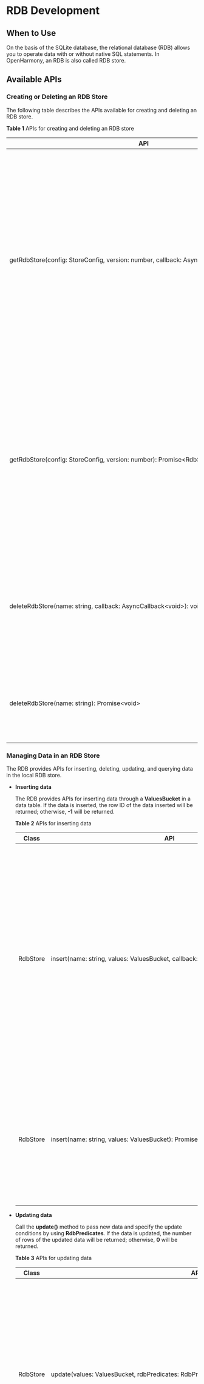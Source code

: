 # RDB Development

## When to Use

On the basis of the SQLite database, the relational database (RDB) allows you to operate data with or without native SQL statements. In OpenHarmony, an RDB is also called RDB store.


## Available APIs

### Creating or Deleting an RDB Store

The following table describes the APIs available for creating and deleting an RDB store.

**Table 1** APIs for creating and deleting an RDB store

| API| Description|
| -------- | -------- |
|getRdbStore(config:&nbsp;StoreConfig,&nbsp;version:&nbsp;number,&nbsp;callback:&nbsp;AsyncCallback&lt;RdbStore&gt;):&nbsp;void | Obtains an RDB store. This method uses a callback to return the result. You can set parameters for the RDB store based on service requirements, and then call APIs to perform data operations.<br>-&nbsp;**config**: configuration of the RDB store.<br>-&nbsp;**version**: RDB version.<br>-&nbsp;**callback**: callback invoked to return the RDB store obtained.|
|getRdbStore(config:&nbsp;StoreConfig,&nbsp;version:&nbsp;number):&nbsp;Promise&lt;RdbStore&gt; | Obtains an RDB store. This method uses a promise to return the result. You can set parameters for the RDB store based on service requirements, and then call APIs to perform data operations.<br>-&nbsp;**config**: configuration of the RDB store.<br>-&nbsp;**version**: RDB version.|
|deleteRdbStore(name:&nbsp;string,&nbsp;callback:&nbsp;AsyncCallback&lt;void&gt;):&nbsp;void | Deletes an RDB store. This method uses a callback to return the result. <br>-&nbsp;**name**: RDB store to delete.<br>-&nbsp;**callback**: callback invoked to return the result.|
| deleteRdbStore(name:&nbsp;string):&nbsp;Promise&lt;void&gt; | Deletes an RDB store. This method uses a promise to return the result.<br>-&nbsp;**name**: RDB store to delete.|

### Managing Data in an RDB Store

The RDB provides APIs for inserting, deleting, updating, and querying data in the local RDB store.

- **Inserting data**
  
  The RDB provides APIs for inserting data through a **ValuesBucket** in a data table. If the data is inserted, the row ID of the data inserted will be returned; otherwise, **-1** will be returned.
  
  **Table 2** APIs for inserting data
  
  | Class| API| Description|
  | -------- | -------- | -------- |
  | RdbStore | insert(name:&nbsp;string,&nbsp;values:&nbsp;ValuesBucket,&nbsp;callback:&nbsp;AsyncCallback&lt;number&gt;):void | Inserts a row of data into a table. This method uses a callback to return the result.<br>-&nbsp;**name**: name of the target table.<br>-&nbsp;**values**: data to be inserted into the table.<br>-&nbsp;**callback**: callback invoked to return the result. If the operation is successful, the row ID will be returned. Otherwise, **-1** will be returned.|
  | RdbStore | insert(name:&nbsp;string,&nbsp;values:&nbsp;ValuesBucket):&nbsp;Promise&lt;number&gt; | Inserts a row of data into a table. This method uses a promise to return the result.<br>-&nbsp;**name**: name of the target table.<br>-&nbsp;**values**: data to be inserted into the table.|
  
- **Updating data**
  
  Call the **update()** method to pass new data and specify the update conditions by using **RdbPredicates**. If the data is updated, the number of rows of the updated data will be returned; otherwise, **0** will be returned.
  
  **Table 3** APIs for updating data
  
  | Class| API| Description|
  | -------- | -------- | -------- |
  | RdbStore | update(values:&nbsp;ValuesBucket,&nbsp;rdbPredicates:&nbsp;RdbPredicates,&nbsp;callback:&nbsp;AsyncCallback&lt;number&gt;):void | Updates data in the RDB store based on the specified **RdbPredicates** object. This method uses a callback to return the result.<br>-&nbsp;**values**: data to update, which is stored in a **ValuesBucket**.<br>-&nbsp;**rdbPredicates**: conditions for updating data.<br>-&nbsp;**callback**: callback invoked to return the number of rows updated.|
  | RdbStore | update(values:&nbsp;ValuesBucket,&nbsp;rdbPredicates:&nbsp;RdbPredicates):&nbsp;Promise | Updates data in the RDB store based on the specified **RdbPredicates** object. This method uses a promise to return the result.<br>-&nbsp;**values**: data to update, which is stored in a **ValuesBucket**.<br>-&nbsp;**rdbPredicates**: conditions for updating data.|
  
- **Deleting data**
  
  Call the **delete()** method to delete data meeting the conditions specified by **RdbPredicates**. If the data is deleted, the number of rows of the deleted data will be returned; otherwise, **0** will be returned.
  
  **Table 4** APIs for deleting data
  
  | Class| API| Description|
  | -------- | -------- | -------- |
  | RdbStore | delete(rdbPredicates:&nbsp;RdbPredicates,&nbsp;callback:&nbsp;AsyncCallback&lt;number&gt;):void | Deletes data from the RDB store based on the specified **RdbPredicates** object. This method uses a callback to return the result.<br>-&nbsp;**rdbPredicates**: conditions for deleting data.<br>-&nbsp;**callback**: callback invoked to return the number of rows deleted.|
  | RdbStore | delete(rdbPredicates:&nbsp;RdbPredicates):&nbsp;Promise | Deletes data from the RDB store based on the specified **RdbPredicates** object. This method uses a promise to return the result.<br>-&nbsp;**rdbPredicates**: conditions for deleting data.|
  
- **Querying data**

  You can query data in an RDB store in either of the following ways:

  - Call the **query()** method to query data based on the predicates, without passing any SQL statement.
  - Run the native SQL statement.

  **Table 5** APIs for querying data

  | Class| API| Description|
  | -------- | -------- | -------- |
  | RdbStore | query(rdbPredicates:&nbsp;RdbPredicates,&nbsp;columns:&nbsp;Array,&nbsp;callback:&nbsp;AsyncCallback&lt;ResultSet&gt;):&nbsp;void | Queries data in the RDB store based on the specified **RdbPredicates** object. This method uses a callback to return the result.<br>-&nbsp;**rdbPredicates**: conditions for querying data.<br>-&nbsp;**columns**: columns to query. If this parameter is not specified, the query applies to all columns.<br>-&nbsp;**callback**: callback invoked to return the result. If the operation is successful, a **ResultSet** object will be returned.|
  | RdbStore | query(rdbPredicates:&nbsp;RdbPredicates,&nbsp;columns:&nbsp;Array):&nbsp;Promise&lt;ResultSet&gt; | Queries data in the RDB store based on the specified **RdbPredicates** object. This method uses a promise to return the result.<br>-&nbsp;**rdbPredicates**: conditions for querying data.<br>-&nbsp;**columns**: columns to query. If this parameter is not specified, the query applies to all columns.|
  | RdbStore | querySql(sql:&nbsp;string,&nbsp;bindArgs:&nbsp;Array&lt;ValueType&gt;,&nbsp;callback:&nbsp;AsyncCallback&lt;ResultSet&gt;):void | Queries data in the RDB store using the specified SQL statement. This method uses a callback to return the result.<br>-&nbsp;**sql**: SQL statement.<br>-&nbsp;**bindArgs**: arguments in the SQL statement.<br>-&nbsp;**callback**: callback invoked to return the result. If the operation is successful, a **ResultSet** object will be returned.|
  | RdbStore | querySql(sql:&nbsp;string,&nbsp;bindArgs?:&nbsp;Array&lt;ValueType&gt;):Promise&lt;ResultSet&gt; | Queries data in the RDB store using the specified SQL statement. This method uses a promise to return the result.<br>-&nbsp;**sql**: SQL statement.<br>-&nbsp;**bindArgs**: arguments in the SQL statement.|

### Using Predicates

The RDB provides **RdbPredicates** for you to set database operation conditions.

**Table 6** APIs for using RDB store predicates

| Class| API| Description|
| -------- | -------- | -------- |
| RdbPredicates |inDevices(devices: Array<string>): RdbPredicates | Specifies remote devices on the network with RDB stores to be synchronized.<br>-&nbsp;**devices**: IDs of the remote devices on the network.<br>-&nbsp;**RdbPredicates**: returns a **RdbPredicates** object that matches the specified field.|
| RdbPredicates |inAllDevices(): RdbPredicates | Connects to all remote devices on the network with RDB stores to be synchronized.<br>-&nbsp;**RdbPredicates**: returns a **RdbPredicates** object that matches the specified field.|
| RdbPredicates | equalTo(field:&nbsp;string,&nbsp;value:&nbsp;ValueType):&nbsp;RdbPredicates | Sets the **RdbPredicates** to match the field with data type **ValueType** and value equal to the specified value.<br>-&nbsp;**field**: column name in the database table.<br>-&nbsp;**value**: value specified.<br>-&nbsp;**RdbPredicates**: returns a **RdbPredicates** object that matches the specified field.|
| RdbPredicates | notEqualTo(field:&nbsp;string,&nbsp;value:&nbsp;ValueType):&nbsp;RdbPredicates | Sets the **RdbPredicates** to match the field with data type **ValueType** and value not equal to the specified value.<br>-&nbsp;**field**: column name in the database table.<br>-&nbsp;**value**: value specified.<br>-&nbsp;**RdbPredicates**: returns a **RdbPredicates** object that matches the specified field.|
| RdbPredicates | beginWrap():&nbsp;RdbPredicates | Adds a left parenthesis to the **RdbPredicates**.<br>-&nbsp;**RdbPredicates**: returns a **RdbPredicates** with a left parenthesis.|
| RdbPredicates | endWrap():&nbsp;RdbPredicates | Adds a right parenthesis to the **RdbPredicates**.<br>-&nbsp;**RdbPredicates**: returns a **RdbPredicates** with a right parenthesis.|
| RdbPredicates | or():&nbsp;RdbPredicates | Adds the OR condition to the **RdbPredicates**.<br>-&nbsp;**RdbPredicates**: returns a **RdbPredicates** with the OR condition.|
| RdbPredicates | and():&nbsp;RdbPredicates | Adds the AND condition to the **RdbPredicates**.<br>-&nbsp;**RdbPredicates**: returns a **RdbPredicates** with the AND condition.|
| RdbPredicates | contains(field:&nbsp;string,&nbsp;value:&nbsp;string):&nbsp;RdbPredicats | Sets the **RdbPredicates** to match a string containing the specified value.<br>-&nbsp;**field**: column name in the database table.<br>-&nbsp;**value**: value specified.<br>-&nbsp;**RdbPredicates**: returns a **RdbPredicates** object that matches the specified string.|
| RdbPredicates | beginsWith(field:&nbsp;string,&nbsp;value:&nbsp;string):&nbsp;RdbPredicates | Sets the **RdbPredicates** to match a string that starts with the specified value.<br>-&nbsp;**field**: column name in the database table.<br>-&nbsp;**value**: value specified.<br>-&nbsp;**RdbPredicates**: returns a **RdbPredicates** object that matches the specified field.|
| RdbPredicates | endsWith(field:&nbsp;string,&nbsp;value:&nbsp;string):&nbsp;RdbPredicates | Sets the **RdbPredicates** to match a string that ends with the specified value.<br>-&nbsp;**field**: column name in the database table.<br>-&nbsp;**value**: value specified.<br>-&nbsp;**RdbPredicates**: returns a **RdbPredicates** object that matches the specified field.|
| RdbPredicates | isNull(field:&nbsp;string):&nbsp;RdbPredicates | Sets the **RdbPredicates** to match the field whose value is null.<br>-&nbsp;**field**: column name in the database table.<br>-&nbsp;**RdbPredicates**: returns a **RdbPredicates** object that matches the specified field.|
| RdbPredicates | isNotNull(field:&nbsp;string):&nbsp;RdbPredicates | Sets the **RdbPredicates** to match the field whose value is not null.<br>-&nbsp;**field**: column name in the database table.<br>-&nbsp;**RdbPredicates**: returns a **RdbPredicates** object that matches the specified field.|
| RdbPredicates | like(field:&nbsp;string,&nbsp;value:&nbsp;string):&nbsp;RdbPredicates | Sets the **RdbPredicates** to match a string that is similar to the specified value.<br>-&nbsp;**field**: column name in the database table.<br>-&nbsp;**value**: value specified.<br>-&nbsp;**RdbPredicates**: returns a **RdbPredicates** object that matches the specified field.|
| RdbPredicates | glob(field:&nbsp;string,&nbsp;value:&nbsp;string):&nbsp;RdbPredicates | Sets the **RdbPredicates** to match the specified string.<br>-&nbsp;**field**: column name in the database table.<br>-&nbsp;**value**: value specified.<br>-&nbsp;**RdbPredicates**: returns a **RdbPredicates** object that matches the specified field.|
| RdbPredicates | between(field:&nbsp;string,&nbsp;low:&nbsp;ValueType,&nbsp;high:&nbsp;ValueType):&nbsp;RdbPredicates | Sets the **RdbPredicates** to match the field with data type **ValueType** and value within the specified range.<br>-&nbsp;**field**: column name in the database table.<br>-&nbsp;**low**: minimum value that matches the **RdbPredicates**.<br>-&nbsp;**high**: maximum value that matches the **RdbPredicates**.<br>-&nbsp;**RdbPredicates**: returns a **RdbPredicates** object that matches the specified field.|
| RdbPredicates | notBetween(field:&nbsp;string,&nbsp;low:&nbsp;ValueType,&nbsp;high:&nbsp;ValueType):&nbsp;RdbPredicates | Sets the **RdbPredicates** to match the field with data type **ValueType** and value out of the specified range.<br>-&nbsp;**field**: column name in the database table.<br>-&nbsp;**low**: minimum value that matches the **RdbPredicates**.<br>-&nbsp;**high**: maximum value that matches the **RdbPredicates**.<br>-&nbsp;**RdbPredicates**: returns a **RdbPredicates** object that matches the specified field.|
| RdbPredicates | greaterThan(field:&nbsp;string,&nbsp;value:&nbsp;ValueType):&nbsp;RdbPredicatesgr | Sets the **RdbPredicates** to match the field with data type **ValueType** and value greater than the specified value.<br>-&nbsp;**field**: column name in the database table.<br>-&nbsp;**value**: value specified.<br>-&nbsp;**RdbPredicates**: returns a **RdbPredicates** object that matches the specified field.|
| RdbPredicates | lessThan(field:&nbsp;string,&nbsp;value:&nbsp;ValueType):&nbsp;RdbPredicates | Sets the **RdbPredicates** to match the field with data type **ValueType** and value less than the specified value.<br>-&nbsp;**field**: column name in the database table.<br>-&nbsp;**value**: value specified.<br>-&nbsp;**RdbPredicates**: returns a **RdbPredicates** object that matches the specified field.|
| RdbPredicates | greaterThanOrEqualTo(field:&nbsp;string,&nbsp;value:&nbsp;ValueType):&nbsp;RdbPredicates | Sets the **RdbPredicates** to match the field with data type **ValueType** and value greater than or equal to the specified value.<br>-&nbsp;**field**: column name in the database table.<br>-&nbsp;**value**: value specified.<br>-&nbsp;**RdbPredicates**: returns a **RdbPredicates** object that matches the specified field.|
| RdbPredicates | lessThanOrEqualTo(field:&nbsp;string,&nbsp;value:&nbsp;ValueType):&nbsp;RdbPredicates | Sets the **RdbPredicates** to match the field with data type **ValueType** and value less than or equal to the specified value.<br>-&nbsp;**field**: column name in the database table.<br>-&nbsp;**value**: value specified.<br>-&nbsp;**RdbPredicates**: returns a **RdbPredicates** object that matches the specified field.|
| RdbPredicates | orderByAsc(field:&nbsp;string):&nbsp;RdbPredicates | Sets the **RdbPredicates** to match the column with values sorted in ascending order.<br>-&nbsp;**field**: column name in the database table.<br>-&nbsp;**RdbPredicates**: returns a **RdbPredicates** object that matches the specified field.|
| RdbPredicates | orderByDesc(field:&nbsp;string):&nbsp;RdbPredicates | Sets the **RdbPredicates** to match the column with values sorted in descending order.<br>-&nbsp;**field**: column name in the database table.<br>-&nbsp;**RdbPredicates**: returns a **RdbPredicates** object that matches the specified field.|
| RdbPredicates | distinct():&nbsp;RdbPredicates | Sets the **RdbPredicates** to filter out duplicate records.<br>-&nbsp;**RdbPredicates**: returns a **RdbPredicates** object that can filter out duplicate records.|
| RdbPredicates | limitAs(value:&nbsp;number):&nbsp;RdbPredicates | Sets the **RdbPredicates** to specify the maximum number of records.<br>-&nbsp;**value**: maximum number of records.<br>-&nbsp;**RdbPredicates**: returns a **RdbPredicates** object that can be used to set the maximum number of records.|
| RdbPredicates | offsetAs(rowOffset:&nbsp;number):&nbsp;RdbPredicates | Sets the **RdbPredicates** to specify the start position of the returned result.<br>-&nbsp;**rowOffset**: start position of the returned result. The value is a positive integer.<br>-&nbsp;**RdbPredicates**: returns a **RdbPredicates** object that specifies the start position of the returned result.|
| RdbPredicates | groupBy(fields:&nbsp;Array&lt;string&gt;):&nbsp;RdbPredicates | Sets the **RdbPredicates** to group rows that have the same value into summary rows.<br>-&nbsp;**fields**: names of the columns grouped for querying data.<br>-&nbsp;**RdbPredicates**: returns a **RdbPredicates** object that groups rows with the same value.|
| RdbPredicates | indexedBy(indexName:&nbsp;string):&nbsp;RdbPredicates | Sets the **RdbPredicates** to specify the index column.<br>-&nbsp;**indexName**: name of the index column.<br>-&nbsp;**RdbPredicates**: returns a **RdbPredicates** object that specifies the index column.|
| RdbPredicates | in(field:&nbsp;string,&nbsp;value:&nbsp;Array&lt;ValueType&gt;):&nbsp;RdbPredicates | Sets the **RdbPredicates** to match the field with data type **Array&#60;ValueType&#62;** and value within the specified range.<br>-&nbsp;**field**: column name in the database table.<br>-&nbsp;**value**: array of **ValueType** to match.<br>-&nbsp;**RdbPredicates**: returns a **RdbPredicates** object that matches the specified field.|
| RdbPredicates | notIn(field:&nbsp;string,&nbsp;value:&nbsp;Array&lt;ValueType&gt;):&nbsp;RdbPredicates | Sets the **RdbPredicates** to match the field with data type **Array&#60;ValueType&#62;** and value out of the specified range.<br>-&nbsp;**field**: column name in the database table.<br>-&nbsp;**value**: array of **ValueType** to match.<br>-&nbsp;**RdbPredicates**: returns a **RdbPredicates** object that matches the specified field.|

### Using the Result Set

A result set can be regarded as a row of data in the queried results. It allows you to traverse and access the data you have queried. The following table describes the external APIs of **ResultSet**.

> ![icon-notice.gif](public_sys-resources/icon-notice.gif) **NOTICE**<br/>
> After a result set is used, you must call the **close()** method to close it explicitly.**

**Table 7** APIs for using the result set

| Class| API| Description|
| -------- | -------- | -------- |
| ResultSet | goTo(offset:number):&nbsp;boolean | Moves the result set forwards or backwards by the specified offset relative to its current position.|
| ResultSet | goToRow(position:&nbsp;number):&nbsp;boolean | Moves the result set to the specified row.|
| ResultSet | goToNextRow():&nbsp;boolean | Moves the result set to the next row.|
| ResultSet | goToPreviousRow():&nbsp;boolean | Moves the result set to the previous row.|
| ResultSet | getColumnIndex(columnName:&nbsp;string):&nbsp;number | Obtains the column index based on the specified column name.|
| ResultSet | getColumnName(columnIndex:&nbsp;number):&nbsp;string | Obtains the column name based on the specified column index.|
| ResultSet | goToFirstRow():&nbsp;boolean | Checks whether the result set is located in the first row.|
| ResultSet | goToLastRow():&nbsp;boolean | Checks whether the result set is located in the last row.|
| ResultSet | getString(columnIndex:&nbsp;number):&nbsp;string | Obtains the value in the specified column of the current row, in a string.|
| ResultSet | getBlob(columnIndex:&nbsp;number):&nbsp;Uint8Array | Obtains the values in the specified column of the current row, in a byte array.|
| ResultSet | getDouble(columnIndex:&nbsp;number):&nbsp;number | Obtains the values in the specified column of the current row, in double.|
| ResultSet | isColumnNull(columnIndex:&nbsp;number):&nbsp;boolean | Checks whether the value in the specified column of the current row is null.|
| ResultSet | close():&nbsp;void | Closes the result set.|



### Setting Distributed Tables

**Setting Distributed Tables**

**Table 8** APIs for setting distributed tables

| Class| API| Description|
| -------- | -------- | -------- |
| RdbStore | setDistributedTables(tables: Array<string>, callback: AsyncCallback<void>): void;| Sets a list of distributed tables. This method uses a callback to return the result.<br>- &nbsp;**tables**: names of the distributed tables to set.<br>-&nbsp;**callback**: callback invoked to return the result.|
| RdbStore | setDistributedTables(tables: Array<string>): Promise<void>; | Sets a list of distributed tables. This method uses a promise to return the result.<br>- &nbsp;**tables**: names of the distributed tables to set.|

**Obtaining the Distributed Table Name for a Remote Device**

You can obtain the distributed table name for a remote device based on the local table name. The distributed table name can be used to query the RDB store of the remote device.

**Table 9** API for obtaining the distributed table name of a remote device

| Class| API| Description|
| -------- | -------- | -------- |
| RdbStore | obtainDistributedTableName(device: string, table: string, callback: AsyncCallback<string>): void; | Obtains the distributed table name for a remote device based on the local table name. The distributed table name is used to query the RDB store of the remote device. This method uses a callback to return the result.<br>-&nbsp;**device**: remote device.<br>- &nbsp;**table**: local table name.<br>- &nbsp;**callback**: callback used to return the result. If the operation is successful, the distributed table name of the remote device will be returned. |
| RdbStore | obtainDistributedTableName(device: string, table: string): Promise<string>; | Obtains the distributed table name for a remote device based on the local table name. The distributed table name is used to query the RDB store of the remote device. This method uses a promise to return the result.<br>-&nbsp;**device**: remote device.<br>- &nbsp;**table**: local table name.|

**Synchronizing Data Between Devices**

**Table 10** APIs for synchronizing data between devices

| Class| API| Description|
| -------- | -------- | -------- |
| RdbStore | sync(mode: SyncMode, predicates: RdbPredicates, callback: AsyncCallback<Array<[string, number]>>): void;| Synchronizes data between devices. This method uses a callback to return the result.<br>-&nbsp;**mode**: data synchronization mode.  **SYNC\_MODE\_PUSH** means to push data from the local device to a remote device. **SYNC\_MODE\_PULL** means to pull data from a remote device to the local device.<br>-&nbsp;**predicates**: data and devices to be synchronized.<br>-&nbsp;**callback**: callback invoked to return the result. In the result, **string** indicates the device ID, and **number** indicates the synchronization status of each device. The value **0** indicates a success, and other values indicate a failure.|
| RdbStore | sync(mode: SyncMode, predicates: RdbPredicates): Promise<Array<[string, number]>>;| Synchronizes data between devices. This method uses a promise to return the result.<br>-&nbsp;**mode**: data synchronization mode.  **SYNC\_MODE\_PUSH** means to push data from the local device to a remote device. **SYNC\_MODE\_PULL** means to pull data from a remote device to the local device.<br>-&nbsp;**predicates**: data and devices to be synchronized. |

**Registering an RDB Store Observer**

**Table 11** API for registering an observer

| Class| API| Description|
| -------- | -------- | -------- |
| RdbStore |on(event: 'dataChange', type: SubscribeType, observer: Callback<Array<string>>): void;| Registers an observer for this RDB store to subscribe to distributed data changes. When data in the RDB store changes, a callback will be invoked to return the data changes.<br>-&nbsp;**type**: subscription type. **SUBSCRIBE\_TYPE\_REMOTE** means to subscribe to remote data changes.<br>-&nbsp;**observer**: observer that listens for data changes in the RDB store.|

**Unregistering an RDB Store Observer**

**Table 12** API for unregistering an observer

| Class| API| Description|
| -------- | -------- | -------- |
| RdbStore |off(event:'dataChange', type: SubscribeType, observer: Callback<Array<string>>): void;| Unregisters the observer of the specified type for the RDB store. This method uses a callback to return the result.<br>- &nbsp;**type**: subscription type. **SUBSCRIBE\_TYPE\_REMOTE** means to subscribe to remote data changes.<br>- &nbsp;**observer**: observer to unregister.|


## How to Develop

1. Create an RDB store.
   1. Configure the RDB store attributes, including the RDB store name, storage mode, and whether read-only mode is used.
   2. Initialize the table structure and related data in the RDB store.
   3. Create the RDB store.

   The sample code is as follows:

   ```
   import data_rdb from '@ohos.data.rdb'
   
   const CREATE_TABLE_TEST = "CREATE TABLE IF NOT EXISTS test (" + "id INTEGER PRIMARY KEY AUTOINCREMENT, " + "name TEXT NOT NULL, " + "age INTEGER, " + "salary REAL, " + "blobType BLOB)";
   const STORE_CONFIG = {name: "rdbstore.db",}
   data_rdb.getRdbStore(STORE_CONFIG, 1, function (err, rdbStore) {
       rdbStore.executeSql(SQL_CREATE_TABLE)
       console.info('create table done.')
   })
   ```

2. Insert data.
   1. Create a **ValuesBucket** to store the data you need to insert.
   2. Call the **insert()** method to insert data into the RDB store.

   The sample code is as follows:

   ```
   var u8 = new Uint8Array([1, 2, 3])
   const valueBucket = {"name": "Tom", "age": 18, "salary": 100.5, "blobType": u8,}
   let insertPromise = rdbStore.insert("test", valueBucket)
   ```

3. Query data.
   1. Create an **RdbPredicates** object to specify query conditions.
   2. Call the **query()** method to query data.
   3. Call the **ResultSet()** method to obtain the query result.

   The sample code is as follows:

   ```
   let predicates = new data_rdb.RdbPredicates("test");
   predicates.equalTo("name", "Tom")
   let promisequery = rdbStore.query(predicates)
       promisequery.then((resultSet) => {
       resultSet.goToFirstRow()
       const id = resultSet.getLong(resultSet.getColumnIndex("id"))
       const name = resultSet.getString(resultSet.getColumnIndex("name"))
       const age = resultSet.getLong(resultSet.getColumnIndex("age"))
       const salary = resultSet.getDouble(resultSet.getColumnIndex("salary"))
       const blobType = resultSet.getBlob(resultSet.getColumnIndex("blobType"))
       resultSet.close()
   })
   ```

4. Set the distributed tables to be synchronized.
   1. Set the distributed tables.
   2. Check whether the setting is successful.

   The sample code is as follows:

   ```
   let promise = rdbStore.setDistributedTables(["test"])
   promise.then(() => {
       console.info("setDistributedTables success.")
   }).catch((err) => {
       console.info("setDistributedTables failed.")
   })
   ```

 5. Synchronize data across devices.
    1. Constructs an **RdbPredicates** object to specify remote devices within the network to be synchronized.
    2. Call the **sync()** method to synchronize data.
    3. Check whether the data synchronization is successful.

    The sample code is as follows:

    ```
    let predicate = new data_rdb.RdbPredicates('test')
    predicate.inDevices(['12345678abcde'])
    let promise = rdbStore.sync(rdb.SyncMode.SYNC_MODE_PUSH, predicate)
    promise.then((result) => {
        console.log('sync done.')
        for (let i = 0; i < result.length; i++) {
            console.log('device=' + result[i][0] + ' status=' + result[i][1])
        }
    }).catch((err) => {
        console.log('sync failed')
    })
    ```

6. Subscribe to distributed data.
    1. Register an observer to listen for distributed data changes.
    2. When data in the RDB store changes, a callback will be invoked to return the data changes.

    The sample code is as follows:

    ```
    function storeObserver(devices) {
        for (let i = 0; i < devices.length; i++) {
            console.log('device=' + device[i] + ' data changed')
        }
    }
    try {
        rdbStore.on('dataChange', rdb.SubscribeType.SUBSCRIBE_TYPE_REMOTE, storeObserver)
    } catch (err) {
        console.log('register observer failed')
    }
    ```

7. Query data across devices.
    1. Obtain the distributed table name for a remote device based on the local table name.
    2. Call the **ResultSet()** method to obtain the query result.

    The sample code is as follows:

    ```
    let tableName = rdbStore.obtainDistributedTableName(deviceId, "test");
    let resultSet = rdbStore.querySql("SELECT * FROM " + tableName)
    ```
